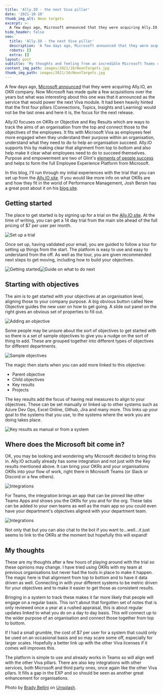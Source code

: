 ```yaml
---
title: 'Ally.IO - the next Viva pillar'
date: '2021-10-10'
thumb_img_alt: Neon targets
excerpt: >-
  A few days ago, Microsoft announced that they were acquiring Ally.IO, an OKR company. Now Microsoft has made quite a few acquisitions over the years but what was interesting about this one was that it announced as the service that would power the next Viva module. It had been heavily hinted that the first four pillars (Connections, Topics, Insights and Learning) would not be the last ones and here it is, the focus for the next release.
hide_header: false
seo:
  title: 'Ally.IO - the next Viva pillar'
  description: 'A few days ago, Microsoft announced that they were acquiring Ally.IO, an OKR company. Now Microsoft has made quite a few acquisitions over the years but what was interesting about this one was that it announced as the service that would power the next Viva module. It had been heavily hinted that the first four pillars (Connections, Topics, Insights and Learning) would not be the last ones and here it is, the focus for the next release.'
  robots: []
  extra: []
layout: post
subtitle: 'My thoughts and feeling from an incredible Microsoft Teams conference '
content_img_path: images/2021/10/NeonTargets.jpg
thumb_img_path: images/2021/10/NeonTargets.jpg
---
```

A few days ago, [Microsoft announced](https://blogs.microsoft.com/blog/2021/10/07/microsoft-acquires-ally-io-to-improve-employee-experience-by-aligning-peoples-work-with-team-goals-and-company-mission/) that they were acquiring Ally.IO, an OKR company. Now Microsoft has made quite a few acquisitions over the years but what was interesting about this one was that it announced as the service that would power the next Viva module. It had been heavily hinted that the first four pillars (Connections, Topics, Insights and Learning) would not be the last ones and here it is, the focus for the next release.

Ally.IO focuses on OKRs or Objective and Key Results which are ways to track the aims of an organisation from the top and connect those to the objectives of the employees. It fits with Microsoft Viva as employees feel more engaged when they understand their purpose within an organisation, understand what they need to do to help an organisation succeed. Ally.IO supports this by making clear that alignment from top to bottom and also help make it clear what employees need to do to succeed themselves. Purpose and empowerment are two of Glint's [elements of people success](https://www.glintinc.com/blog/the-elements-of-people-success/) and helps to form the full Employee Experience Platform from Microsoft.

In this blog, I'll run through my initial experiences with the trial that you can set up from the [Ally.IO site](https://ally.io/). If you would like more info on what OKRs are and how they fit in the world of Performance Management, Josh Bersin has a great post about it on his [blog site](https://joshbersin.com/2021/10/microsoft-doubles-down-on-viva-employee-goals-with-ally-acquisition/).

## Getting started

The place to get started is by signing up for a trial on the [Ally.IO site](https://ally.io/). At the time of writing, you can get a 14 day trial from the main site ahead of the full pricing of $7 per user per month.

![Set up a trial](/images/2021/10/AllyIO-01.png)

Once set up, having validated your email, you are guided to follow a tour for setting up things from the start. The platform is easy to use and easy to understand from the off. As well as the tour, you are given recommended next steps to get moving, including how to build your objectives.

![Getting started](images/2021/10/AllyIO-02.png)![Guide on what to do next](images/2021/10/AllyIO-03.png)

## Starting with objectives

The aim is to get started with your objectives at an organisation level, aligning those to your company purpose. A big obvious button called New Objective guides the new user on how to get going. A slide out panel on the right gives an obvious set of properties to fill out.

![Adding an objective](images/2021/10/AllyIO-04.png)

Some people may be unsure about the sort of objectives to get started with so there is a set of sample objectives to give you a nudge on the sort of thing to add. These are grouped together into different types of objectives for different departments.

![Sample objectives](images/2021/10/AllyIO-05.png)

The magic then starts when you can add more linked to this objective:

- Parent objective
- Child objectives
- Key results
- Projects

The key results add the focus of having real measures to align to your objectives. These can be set manually or linked up to other systems such as Azure Dev Ops, Excel Online, Github, Jira and many more. This links up your goal to the systems that you use, to the systems where the work you are doing takes place.

![Key results as manual or from a system](images/2021/10/AllyIO-07.png)

## Where does the Microsoft bit come in?

OK, you may be looking and wondering why Microsoft decided to bring this in. Ally.IO actually already has some integration and not just with the Key results mentioned above. It can bring your OKRs and your organisations OKRs into your flow of work, right there in Microsoft Teams (or Slack or Discord or a few others).

![Integrations](images/2021/10/AllyIO-08.png)

For Teams, the integration brings an app that can be pinned like other Teams Apps and shows you the OKRs for you and for the org. These tabs can be added to your own teams as well as the main app so you could even have your department's objectives aligned with your department team.

![Integrations](images/2021/10/AllyIO-09.png)

Not only that but you can also chat to the bot if you want to...well...it just seems to link to the OKRs at the moment but hopefully this will expand!

## My thoughts

These are my thoughts after a few hours of playing around with the trial so these opinions may change. I have tried using OKRs with my team at previous organisations but never had the tools in place to make it happen. The magic here is that alignment from top to bottom and to have it data driven as well. Connecting in with your different systems to be metric driven for your objectives and to make it easier to get those as consistent results.

Bringing in a system to track these makes it far more likely that people will engage on a regular basis. This isn't about that forgotten set of notes that is only reviewed once a year at a rushed appraisal, this is about regular updates linked to what you do on a day to day basis. This will connect up to the wider purpose of an organisation and connect those together from top to bottom.

If I had a small grumble, the cost of $7 per user for a system that could only be used on an occasional basis and so may scare some off, especially for larger scales. Hopefully a better link up with the other Viva licenses if it comes will improves this.

The platform is simple to use and already works in Teams so will align well with the other Viva pillars. There are also key integrations with other services, both Microsoft and third party ones, once again like the other Viva pllars. It fills a gap in the EXP and so should be seen as another great enhancement for organisations.


Photo by [Brady Bellini](https://unsplash.com/@brady_bellini?utm_source=unsplash&utm_medium=referral&utm_content=creditCopyText) on [Unsplash](https://unsplash.com).
  